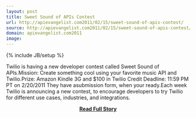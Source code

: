 ```yaml
---
layout: post
title: Sweet Sound of APIs Contest
url: http://apievangelist.com2011/02/15/sweet-sound-of-apis-contest/
source: http://apievangelist.com2011/02/15/sweet-sound-of-apis-contest/
domain: apievangelist.com2011
image: 
---
```

{% include JB/setup %}<p>Twilio is having a new developer contest called Sweet Sound of APIs.Mission: Create something cool using your favorite music API and Twilio.Prize: Amazon Kindle 3G and $100 in Twilio Credit Deadline: 11:59 PM PT on 2/20/2011 They have asubmission form, when your ready.Each week Twilio is announcing a new contest, to encourage developers to try Twilio for different use cases, industries, and integrations.</p>
<center><p><a href="http://apievangelist.com2011/02/15/sweet-sound-of-apis-contest/" style='padding:25px; font-sze:18px; font-weight: bold;'>Read Full Story</a></p></center>
